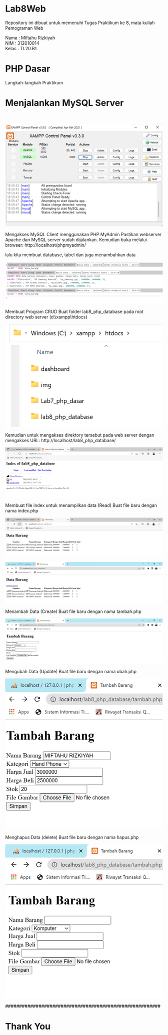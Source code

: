 # Lab8Web
Repository ini dibuat untuk memenuhi Tugas Praktikum ke 8, mata kuliah Pemograman Web

Nama    : Miftahu Rizkiyah<br>
NIM     : 312010014<br>
Kelas   : TI.20.B1<br>

# PHP Dasar

Langkah-langkah Praktikum<br>

# Menjalankan MySQL Server
<br>

![Picture](SS/MySQL.png)

Mengakses MySQL Client menggunakan PHP MyAdmin
Pastikan webserver Apache dan MySQL server sudah dijalankan. Kemudian buka
melalui browser: http://localhost/phpmyadmin/

lalu kita membuat database, tabel dan juga menambahkan data

![Picture](SS/Membuat_gambar%26Tabel.png)

Membuat Program CRUD
Buat folder lab8_php_database pada root directory web server (d:\xampp\htdocs)

![Picture](SS/htdoc.png)

Kemudian untuk mengakses direktory tersebut pada web server dengan mengakses URL:
http://localhost/lab8_php_database/

![Picture](SS/koneksi_php.png)

Membuat file index untuk menampilkan data (Read)
Buat file baru dengan nama index.php

![Picture](SS/index_php.png)

![Picture](SS/ikon_tambah_barang.png)

Menambah Data (Create)
Buat file baru dengan nama tambah.php

![Picture](SS/tambah_barang.png)

Mengubah Data (Update)
Buat file baru dengan nama ubah.php

![Picture](SS/ubah_barang.png)

Menghapus Data (delete)
Buat file baru dengan nama hapus.php

![Picture](SS/hapus.png)

########################################################

# Thank You


